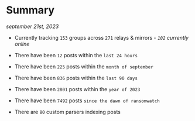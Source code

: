 
# Summary
_september 21st, 2023_

- Currently tracking `153` groups across `271` relays & mirrors - _`102` currently online_

- There have been `12` posts within the `last 24 hours`

- There have been `225` posts within the `month of september`

- There have been `836` posts within the `last 90 days`

- There have been `2801` posts within the `year of 2023`

- There have been `7492` posts `since the dawn of ransomwatch`

- There are `80` custom parsers indexing posts
